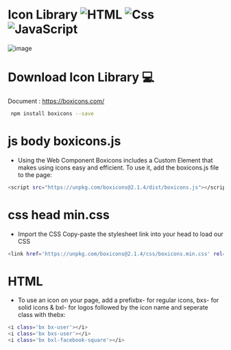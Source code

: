 
#   Icon Library   <img alt="HTML" src="https://camo.githubusercontent.com/7c61cf24e35e3840a10b91b8510a5b02eb188d5e0f255db135ca6dca9d7e26df/68747470733a2f2f696d672e736869656c64732e696f2f62616467652f48544d4c2d4533344632363f6c6f676f3d68746d6c35266c6f676f436f6c6f723d7768697465267374796c653d666c6174" data-canonical-src="https://img.shields.io/badge/HTML-E34F26?logo=html5&amp;logoColor=white&amp;style=flat" style="max-width: 100%;"> <img alt="Css" src="https://camo.githubusercontent.com/ce6baf5ffef52faec6917ad2a2fa7e3c11252b891a16b419019b30b7ebfeefe0/68747470733a2f2f696d672e736869656c64732e696f2f62616467652f4353532d3135373242363f6c6f676f3d63737333266c6f676f436f6c6f723d7768697465267374796c653d666c6174" data-canonical-src="https://img.shields.io/badge/CSS-1572B6?logo=css3&amp;logoColor=white&amp;style=flat" style="max-width: 100%;"> <img alt="JavaScript" src="https://camo.githubusercontent.com/88bc7ef2e79a698a55b02b2bc222ea72279f587373920146759027cb72618189/68747470733a2f2f696d672e736869656c64732e696f2f62616467652f4a6176615363726970742d4637444631453f6c6f676f3d6a617661736372697074266c6f676f436f6c6f723d7768697465267374796c653d666c6174" data-canonical-src="https://img.shields.io/badge/JavaScript-F7DF1E?logo=javascript&amp;logoColor=white&amp;style=flat" style="max-width: 100%;">

![image](https://user-images.githubusercontent.com/94997828/196003125-0532b802-012c-4135-8e8f-3af4e52d68d4.png)

#  Download Icon Library  💻 

Document : https://boxicons.com/

```bash
 npm install boxicons --save
```
   
# js body boxicons.js 

- Using the Web Component
Boxicons includes a Custom Element that makes using icons easy and efficient. To use it, add the boxicons.js file to the page:

```bash
<script src="https://unpkg.com/boxicons@2.1.4/dist/boxicons.js"></script>
```

# css head min.css

- Import the CSS
Copy-paste the stylesheet link into your head to load our CSS

```bash
<link href='https://unpkg.com/boxicons@2.1.4/css/boxicons.min.css' rel='stylesheet'>
```

# HTML
- To use an icon on your page, add a prefixbx- for regular icons, bxs- for solid icons & bxl- for logos followed by the icon name and seperate class with thebx:

```bash
<i class='bx bx-user'></i>
<i class='bx bxs-user'></i>
<i class='bx bxl-facebook-square'></i>
```
